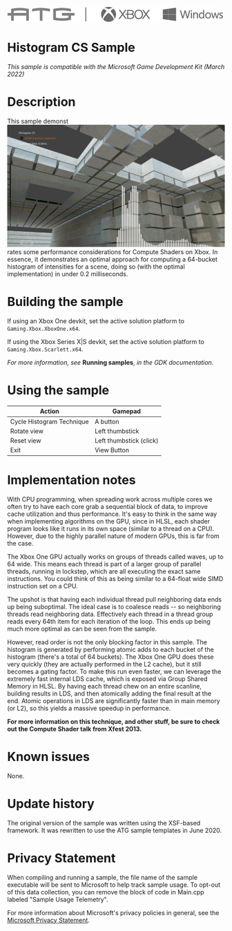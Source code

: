   ![](./media/image1.png)

#   Histogram CS Sample

*This sample is compatible with the Microsoft Game Development Kit (March 2022)*

# Description

This sample demonst![](./media/image2.jpeg)rates some performance considerations for Compute Shaders on Xbox. In essence, it demonstrates an optimal approach for computing a 64-bucket histogram of intensities for a scene, doing so (with the optimal implementation) in under 0.2 milliseconds. 

# Building the sample

If using an Xbox One devkit, set the active solution platform to `Gaming.Xbox.XboxOne.x64`.

If using the Xbox Series X|S devkit, set the active solution platform to `Gaming.Xbox.Scarlett.x64`.

*For more information, see* __Running samples__, *in the GDK documentation.*

# Using the sample

| Action                                |  Gamepad                      |
|---------------------------------------|------------------------------|
| Cycle Histogram Technique             |  A button                     |
| Rotate view                           |  Left thumbstick              |
| Reset view                            |  Left thumbstick (click)      |
| Exit                                  |  View Button                  |

# Implementation notes

With CPU programming, when spreading work across multiple cores we often try to have each core grab a sequential block of data, to improve cache utilization and thus performance. It's easy to think in the same way when implementing algorithms on the GPU, since in HLSL, each shader program looks like it runs in its own space (similar to a thread on a CPU). However, due to the highly parallel nature of modern GPUs, this is far from the case.

The Xbox One GPU actually works on groups of threads called waves, up to 64 wide. This means each thread is part of a larger group of parallel threads, running in lockstep, which are all executing the exact same instructions. You could think of this as being similar to a 64-float wide SIMD instruction set on a CPU.

The upshot is that having each individual thread pull neighboring data ends up being suboptimal. The ideal case is to coalesce reads -- so neighboring threads read neighboring data. Effectively each thread in a thread group reads every 64th item for each iteration of the loop. This ends up being much more optimal as can be seen from the sample. 

However, read order is not the only blocking factor in this sample. The histogram is generated by performing atomic adds to each bucket of the histogram (there's a total of 64 buckets). The Xbox One GPU does these very quickly (they are actually performed in the L2 cache), but it still becomes a gating factor. To make this run even faster, we can leverage the extremely fast internal LDS cache, which is exposed via Group Shared Memory in HLSL. By having each thread chew on an entire scanline, building results in LDS, and then atomically adding the final result at the end. Atomic operations in LDS are significantly faster than in main memory (or L2), so this yields a massive speedup in performance.

**For more information on this technique, and other stuff, be sure to check out the Compute Shader talk from Xfest 2013.**

# Known issues

None.

# Update history

The original version of the sample was written using the XSF-based
framework. It was rewritten to use the ATG sample templates in June
2020.

# Privacy Statement

When compiling and running a sample, the file name of the sample
executable will be sent to Microsoft to help track sample usage. To
opt-out of this data collection, you can remove the block of code in
Main.cpp labeled "Sample Usage Telemetry".

For more information about Microsoft's privacy policies in general, see
the [Microsoft Privacy
Statement](https://privacy.microsoft.com/en-us/privacystatement/).

